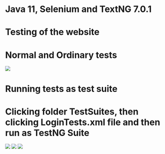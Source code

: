 # Java 11, Selenium and TextNG 7.0.1

# Testing of the  website
# Normal and  Ordinary tests
![]( https://pbs.twimg.com/media/FarnBLjXEAIStxl?format=png&name=900x900 )

# Running tests as test suite
# Clicking folder TestSuites, then clicking LoginTests.xml file and then run as TestNG Suite
![]( https://pbs.twimg.com/media/Fa6MhIcXEAERaRv?format=png&name=900x900  ) 
![]( https://pbs.twimg.com/media/Fa6MixIXgAADaUQ?format=png&name=900x900   )
![](  https://pbs.twimg.com/media/Fa6MkQTWAAEdOo1?format=png&name=900x900  )
